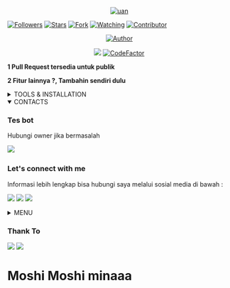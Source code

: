 <p align="center">
<a href="https://github.com/Uan-ai"><img title="uan" src="https://img.shields.io/badge/github-uan-orange.svg?style=social&logo=github"></a>
</p>

<a href="https://github.com/Uan-ai/followers"><img title="Followers" src="https://img.shields.io/github/followers/Uan-ai?label=Followers&style=social"></a>
<a href="https://github.com/Uan-ai/uanztzy/stargazers/"><img title="Stars" src="https://img.shields.io/github/stars/mrfzvx12/lexav3?&style=social"></a>
<a href="https://github.com/Uan-ai/uanztzy/network/members"><img title="Fork" src="https://img.shields.io/github/forks/mrfzvx12/lexav3?style=social"></a>
<a href="https://github.com/Uan-ai/uanztzy/watchers"><img title="Watching" src="https://img.shields.io/github/watchers/mrfzvx12/lexav3?label=Watching&style=social"></a>
<a href="https://github.com/Uan-ai/uanztzy/watchers"><img title="Contributor" src="https://img.shields.io/github/contributors/mrfzvx12/lexav3?logo=github&style=social"></a>
</p>

<p align="center">
<a href="https://github.com/Uan-ai"><img title="Author" src="https://img.shields.io/badge/Lexa x Naomi-V3-orange?style=for-the-badge&logo=github"></a>
</p>


<p align="center">
<a href="https://github.com/Uan-ai/lexav3"><img src="https://img.shields.io/github/repo-size/mrfzvx12/lexav3?label=Repo%20size&style=plastic"></a>
<a href="https://www.codefactor.io/repository/github/Uan-ai/lexav3"><img src="https://www.codefactor.io/repository/github/mrfzvx12/lexav3/badge" alt="CodeFactor" /></a>

</p>

**1 Pull Request tersedia untuk publik**

**2 Fitur lainnya ?, Tambahin sendiri dulu**

<details close="close">
  <summary>TOOLS & INSTALLATION</summary>
  
### Tools
Aplikasi untuk menjalankan dan mempermudah mengedit keperluan bot, Kalian bisa download aplikasi di bawah pada PlayStore.

| Aplikasi | Link |
|--------|--------|
| **Termux** | [Download disini](https://play.google.com/store/apps/details?id=com.termux) |
| **Acode** | [Download disini](https://play.google.com/store/apps/details?id=com.foxdebug.acodefree) |
<p align="center">
  <div align="center">
 <code><img height="40" src="https://raw.githubusercontent.com/github/explore/80688e429a7d4ef2fca1e82350fe8e3517d3494d/topics/terminal/terminal.png"></code>
 <code><img height="40" src="https://user-images.githubusercontent.com/72728486/108440991-c9196180-7286-11eb-910e-d95691565ec8.png"></code>

  </div>
  </p>


### Install With Termux
Untuk penginstalan nya cukup simple, ikuti langkah-langkah berikut pada Aplikasi **Termux**

```bash
> pkg install git
> git clone https://github.com/Uan-ai/uanztzy
> cd uanztzy
> bash install.sh
> npm start
```

setelah keluar QR code pada termux, lalu kalian scan menggunakan nomor WhatsApp yang akan di gunakan untuk bot
</details>

<details open="open">
  <summary>CONTACTS</summary>

### Tes bot
Hubungi owner jika bermasalah
<p>
<a href="https://wa.me/6285795669601?text=.menu" target="blank"><img src="https://img.shields.io/badge/WhatsApp Bot Lexa v3-30302f?style=flat&logo=whatsapp" /></a>
</p>

### Let's connect with me
Informasi lebih lengkap bisa hubungi saya melalui sosial media di bawah :

<p>
<a href="http://wa.me/6285795669601" target="blank"><img src="https://img.shields.io/badge/Whatsapp-30302f?style=flat&logo=whatsapp" /></a>
<a href="http://www.instagram.com/nazuantzy/" target="blank"><img src="https://img.shields.io/badge/Instagram-30302f?style=flat&logo=instagram" /></a>
<a href="https://www.facebook.com/sagiri.izumi.1238292" target="blank"><img src="https://img.shields.io/badge/Facebook-30302f?style=flat&logo=facebook" /></a>
</p>

  </details>

  <details close="close">
  <summary>MENU </summary>

### List Menu

<details close="close">
  <summary>ABOUT NAOMI</summary>
  
| ABOUT LEXA |Yes/No|
| ------------- | ------------- |
  </details>
  
  
<details close="close">
  <summary>FUN</summary>
  
| FUN |Yes/No|
| ------------- | ------------- |
  </details>

<details close="close">
  <summary>GAME</summary>

| Game |Yes|
| ------------- | ------------- |

| DOWNLOAD |Yes|
| ------------- | ------------- |
  </details>

<details close="close">
  <summary>PICTURE</summary>

| TOOLS |Yes|
| ------------- | ------------- |

| PICTURE |Yes|
| ------------- | ------------- |
  </details>

<details close="close">
  <summary>TEXT & TOOLS</summary>

| TEXT |Yes|
| ------------- | ------------- |
  </details>

<details close="close">
  <summary>STICKER</summary>

| EDUKASI |Yes|
| ------------- | ------------- |
  </details>
  
  <details close="close">
  <summary>MEDIA</summary>

| WHEATER |Yes|
| ------------- | ------------- |
  </details>

<details close="close">
  <summary>ANIME</summary>
| Others |Yes|
| ------------- | ------------- |
  </details>
  
  <details close="close">
  <summary>ISLAM</summary>
  
| Groups |Yes|
| ------------- | ------------- |
  </details>
  
  <details close="close">
  <summary>PRIMBON & EDUKASI</summary>
  
| Groups |Yes|
| ------------- | ------------- |
  </details>
  
  <details close="close">
  <summary>WEATHER</summary>
  
| Groups |Yes|
| ------------- | ------------- |
  </details>
  
  <details close="close">
  <summary>OTHER</summary>
  
| Groups |Yes|
| ------------- | ------------- |
  </details>
  
  <details close="close">
  <summary>GROUP</summary>
  
| Groups |Yes|
| ------------- | ------------- |
  </details>
  
  <details close="close">
  <summary>PREMIUM</summary>
  
| Groups |Yes|
| ------------- | ------------- |
  </details>
  
  <details close="close">
  <summary>OWNER</summary>
  
| Groups |Yes|
| ------------- | ------------- |
  </details>
    </details>
    
### Thank To
<a href="https://github.com/MhankBarBar/MhankBarBar"><img src="https://img.shields.io/badge/MhankBarBar/Termux wabot-black?style=flat-square&logo=github"></a>
<a href="https://github.com/adiwajshing/Baileys"><img src="https://img.shields.io/badge/-adiwajshing/Baileys-black?style=flat-square&logo=github"></a>
# Moshi Moshi minaaa
